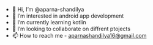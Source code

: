 - 👋 Hi, I’m @aparna-shandilya
- 👀 I’m interested in android app development 
- 🌱 I’m currently learning kotlin
- 💞️ I’m looking to collaborate on diffrent ptojects
- 📫 How to reach me - aparnashandilya16@gmail.com

<!---
aparna-shandilya/aparna-shandilya is a ✨ special ✨ repository because its `README.md` (this file) appears on your GitHub profile.
You can click the Preview link to take a look at your changes.
--->
